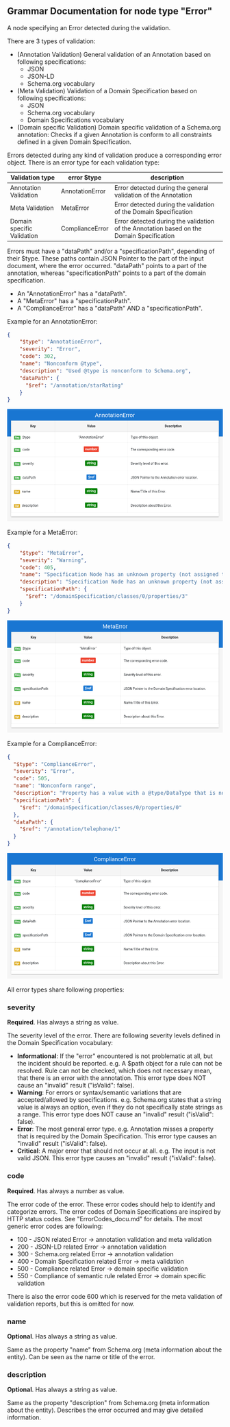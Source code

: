 ## Grammar Documentation for node type "Error"

A node specifying an Error detected during the validation.

There are 3 types of validation:

*   (Annotation Validation) General validation of an Annotation based on following specifications:
    *   JSON
    *   JSON-LD
    *   Schema.org vocabulary
*   (Meta Validation) Validation of a Domain Specification based on following specifications:
    *   JSON
    *   Schema.org vocabulary
    *   Domain Specifications vocabulary
*   (Domain specific Validation) Domain specific validation of a Schema.org annotation: Checks if a given Annotation is conform to all constraints defined in a given Domain Specification.

Errors detected during any kind of validation produce a corresponding error object. There is an error type for each validation type:

Validation type | error $type |  description
---|----|---
Annotation Validation | AnnotationError | Error detected during the general validation of the Annotation 
Meta Validation | MetaError | Error detected during the validation of the Domain Specification 
Domain specific Validation | ComplianceError | Error detected during the validation of the Annotation based on the Domain Specification

Errors must have a "dataPath" and/or a "specificationPath", depending of their $type. These paths contain JSON Pointer to the part of the input document, where the error occurred. "dataPath" points to a part of the annotation, whereas "specificationPath" points to a part of the domain specification.

*   An "AnnotationError" has a "dataPath".
*   A "MetaError" has a "specificationPath".
*   A "ComplianceError" has a "dataPath" AND a "specificationPath".

Example for an AnnotationError:

```json
{
    "$type": "AnnotationError",
    "severity": "Error",
    "code": 302,
    "name": "Nonconform @type",
    "description": "Used @type is nonconform to Schema.org",
    "dataPath": {
      "$ref": "/annotation/starRating"
    }
}
```


![Syntax diagram](./Images/AnnotationError.png)


Example for a MetaError:

```json
{
    "$type": "MetaError",
    "severity": "Warning",
    "code": 405,
    "name": "Specification Node has an unknown property (not assigned to an extension)",
    "description": "Specification Node has an unknown property (not assigned to an extension)",
    "specificationPath": {
      "$ref": "/domainSpecification/classes/0/properties/3"
    }
}
```


![Syntax diagram](./Images/MetaError.png)


Example for a ComplianceError:

```json
{
  "$type": "ComplianceError",
  "severity": "Error",
  "code": 505,
  "name": "Nonconform range",
  "description": "Property has a value with a @type/DataType that is nonconform to the DS.",
  "specificationPath": {
    "$ref": "/domainSpecification/classes/0/properties/0"
  },
  "dataPath": {
    "$ref": "/annotation/telephone/1"
  }
}
```

![Syntax diagram](./Images/ComplianceError.png)


All error types share following properties:

### severity
**Required**. Has always a string as value.

The severity level of the error. There are following severity levels defined in the Domain Specification vocabulary:

*   **Informational**: If the "error" encountered is not problematic at all, but the incident should be reported. e.g. A $path object for a rule can not be resolved. Rule can not be checked, which does not necessary mean, that there is an error with the annotation. This error type does NOT cause an "invalid" result ("isValid": false).
*   **Warning**: For errors or syntax/semantic variations that are accepted/allowed by specifications. e.g. Schema.org states that a string value is always an option, even if they do not specifically state strings as a range. This error type does NOT cause an "invalid" result ("isValid": false).
*   **Error**: The most general error type. e.g. Annotation misses a property that is required by the Domain Specification. This error type causes an "invalid" result ("isValid": false).
*   **Critical**: A major error that should not occur at all. e.g. The input is not valid JSON. This error type causes an "invalid" result ("isValid": false).

### code
**Required**. Has always a number as value.

The error code of the error. These error codes should help to identify and categorize errors. The error codes of Domain Specifications are inspired by HTTP status codes. See "ErrorCodes_docu.md" for details. The most generic error codes are following:

*   100 - JSON related Error -> annotation validation and meta validation
*   200 - JSON-LD related Error -> annotation validation
*   300 - Schema.org related Error -> annotation validation
*   400 - Domain Specification related Error -> meta validation
*   500 - Compliance related Error -> domain specific validation
*   550 - Compliance of semantic rule related Error -> domain specific validation

There is also the error code 600 which is reserved for the meta validation of validation reports, but this is omitted for now.

### name
**Optional**. Has always a string as value.

Same as the property "name" from Schema.org (meta information about the entity).
Can be seen as the name or title of the error.

### description
**Optional**. Has always a string as value.

Same as the property "description" from Schema.org (meta information about the entity).
Describes the error occurred and may give detailed information.